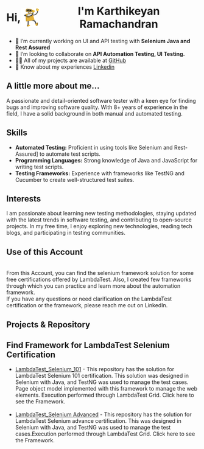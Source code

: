 <h1 align="center" style="display: flex; align-items: center;">
    Hi,<img src="GIF/robothi.gif" width="50px" height="50px" style="vertical-align: middle;" align="center">I'm Karthikeyan Ramachandran
</h1>


- 🔭 I’m currently working on UI and API testing with **Selenium Java and Rest Assured**
- 👯 I’m looking to collaborate on **API Automation Testing, UI Testing.**
- 👨‍💻 All of my projects are available at [GitHub](https://github.com/KartikeyanRamachandran)
- 📄 Know about my experiences [Linkedin](https://www.linkedin.com/in/karthikeyan-r-2542601b2/)

<h2 >A little more about me...</h2>
<p>
    A passionate and detail-oriented software tester with a keen eye for finding bugs and improving software quality. With 8+ years of experience in the field, I have a solid background in both manual and automated testing. 

## **Skills**

- **Automated Testing:**     Proficient in using tools like Selenium and Rest-Assured] to automate test scripts. <br>
- **Programming Languages:** Strong knowledge of Java and JavaScript for writing test scripts. <br>
- **Testing Frameworks:**    Experience with frameworks like TestNG and Cucumber to create well-structured test suites. <br>

## **Interests**
<p>
    
I am passionate about learning new testing methodologies, staying updated with the latest trends in software testing, and contributing to open-source projects. In my free time, I enjoy exploring new technologies, reading tech blogs, and participating in testing communities.

</p>

## **Use of this Account**

<br>From this Account, you can find the selenium framework solution for some free certifications offered by LambdaTest. Also, I created few frameworks through which you can practice and learn more about the automation framework. <br>If you have any questions or need clarification on the LambdaTest certification or the framework, please reach me out on LinkedIn.
</p>



<h2 align="center" style="display: flex; align-items: center;">Projects & Repository </h2>

## **Find Framework for LambdaTest Selenium Certification**

<!--
## **Find Automation Testing Projects for Your Practice**

-->

- [LambdaTest_Selenium_101](https://github.com/KartikeyanRamachandran/LambdaTest_Selenium101) - This repository has the solution for LambdaTest Selenium 101 certification. This solution was designed in Selenium with Java, and TestNG was used to manage the test cases. Page object model implemented with this framework to manage the web elements. Execution performed through LambdaTest Grid. Click here to see the Framework. <br> <br>
- [LambdaTest_Selenium Advanced](https://github.com/KartikeyanRamachandran/Selenium_Advanced_LambdaTest) - This repository has the solution for LambdaTest Selenium advance certification. This was designed in Selenium with Java, and TestNG was used to manage the test cases.Execution performed through LambdaTest Grid. Click here to see the Framework. <br> <br> 
